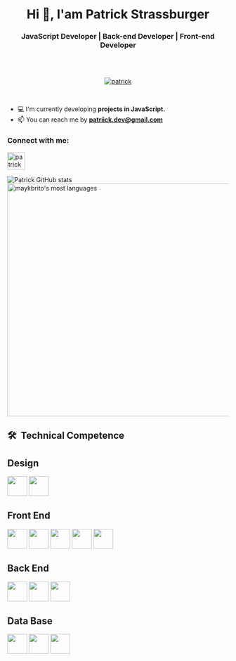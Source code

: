 <div align="center">
  <h1>Hi 👋, I'am Patrick Strassburger </h1>
</div>
<div align="center">
 <h3>JavaScript Developer | Back-end Developer | Front-end Developer</h3>
</div>

<br><br>
<p align="center">
    <a href="https://github.com/ryo-ma/github-profile-trophy">
        <img src="https://github-profile-trophy.vercel.app/?username=PatriickDe-v&row=2&column=3&margin-w=15&margin-h=15"" alt="patrick" />
    </a>
</p> <br>

- 💻 I'm currently developing **projects in JavaScript.** <br>
- 📫 You can reach me by **patriick.dev@gmail.com**


<h3>Connect with me: </h3>
<p align="left">
    <a href="https://www.linkedin.com/in/patrick-strassburger/" target=blank">
        <img align="center" src="https://cdn.jsdelivr.net/gh/devicons/devicon@latest/icons/linkedin/linkedin-original.svg"  alt="patrick" heigth="30" width="40"/>        
    </a>
</p>
         
![Patrick GitHub stats](https://github-readme-stats.vercel.app/api?username=PatriickDe-v&show_icons=true&theme=radical)
<img width="530em" src="https://github-readme-stats.vercel.app/api/top-langs/?username=PatriickDe-v&layout=compact&theme=vision-friendly-dark" alt="maykbrito's most languages"/>

## 🛠 &nbsp;Technical Competence
## Design 
<img heigth="45" width="45" src="https://cdn.jsdelivr.net/gh/devicons/devicon@latest/icons/canva/canva-original.svg" /> <img heigth="45" width="45" src="https://cdn.jsdelivr.net/gh/devicons/devicon@latest/icons/photoshop/photoshop-original.svg" /> 
          
## Front End
<img heigth="45" width="45" src="https://cdn.jsdelivr.net/gh/devicons/devicon@latest/icons/typescript/typescript-original.svg" /> <img height="45" width="45" src="https://cdn.jsdelivr.net/gh/devicons/devicon@latest/icons/javascript/javascript-original.svg" /> <img heigth="45" width="45" src="https://cdn.jsdelivr.net/gh/devicons/devicon@latest/icons/react/react-original-wordmark.svg" /> 
<img heigth="45" width="45" src="https://cdn.jsdelivr.net/gh/devicons/devicon@latest/icons/tailwindcss/tailwindcss-original.svg" /> <img heigth="45" width="45" src="https://cdn.jsdelivr.net/gh/devicons/devicon@latest/icons/bootstrap/bootstrap-original.svg" />               

## Back End
<img heigth="45" width="45" color="white" src="https://cdn.jsdelivr.net/gh/devicons/devicon@latest/icons/nodejs/nodejs-plain-wordmark.svg" /> <img heigth="45" width="45" src="https://cdn.jsdelivr.net/gh/devicons/devicon@latest/icons/npm/npm-original-wordmark.svg" /> 
<img heigth="45" width="45" src="https://cdn.jsdelivr.net/gh/devicons/devicon@latest/icons/python/python-original-wordmark.svg" />
                  
## Data Base
<img heigth="45" width="45" src="https://cdn.jsdelivr.net/gh/devicons/devicon@latest/icons/mysql/mysql-original-wordmark.svg" /> <img heigth="45" width="45" src="https://cdn.jsdelivr.net/gh/devicons/devicon@latest/icons/postgresql/postgresql-original-wordmark.svg" /> 
<img heigth="45" width="45" src="https://cdn.jsdelivr.net/gh/devicons/devicon@latest/icons/microsoftsqlserver/microsoftsqlserver-original-wordmark.svg" />
          
          
          
